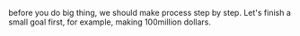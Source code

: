 before you do big thing, we should make process 
step by step. Let's finish a small goal first, 
for example, making 100million dollars.